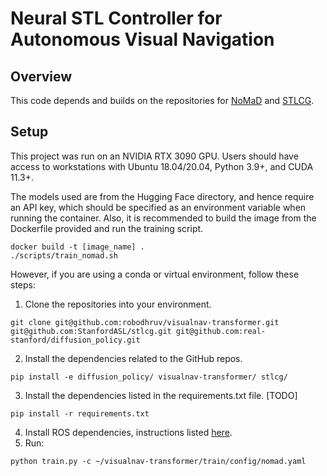 # Neural STL Controller for Autonomous Visual Navigation

## Overview
This code depends and builds on the repositories for [NoMaD](https://github.com/robodhruv/visualnav-transformer/) and [STLCG](https://github.com/StanfordASL/stlcg/). 

## Setup

This project was run on an NVIDIA RTX 3090 GPU. Users should have access to workstations with Ubuntu 18.04/20.04, Python 3.9+, and CUDA 11.3+.


The models used are from the Hugging Face directory, and hence require an API key, which should be specified as an environment variable when running the container. Also, it is recommended to build the image from the Dockerfile provided and run the training script.
```
docker build -t [image_name] .
./scripts/train_nomad.sh
```

However, if you are using a conda or virtual environment, follow these steps: 

1. Clone the repositories into your environment.
```
git clone git@github.com:robodhruv/visualnav-transformer.git git@github.com:StanfordASL/stlcg.git git@github.com:real-stanford/diffusion_policy.git
```

2. Install the dependencies related to the GitHub repos.
```
pip install -e diffusion_policy/ visualnav-transformer/ stlcg/
```

3. Install the dependencies listed in the requirements.txt file. [TODO]
```
pip install -r requirements.txt
```

4. Install ROS dependencies, instructions listed [here](https://wiki.ros.org/noetic/Installation/Ubuntu).
5. Run:
```
python train.py -c ~/visualnav-transformer/train/config/nomad.yaml
```
